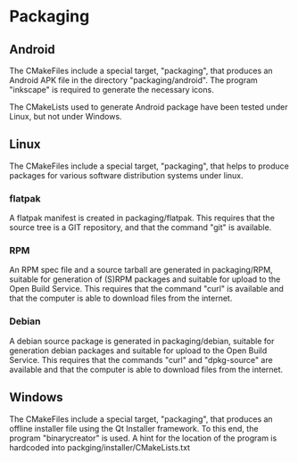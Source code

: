 # Packaging


## Android

The CMakeFiles include a special target, "packaging", that produces an Android
APK file in the directory "packaging/android". The program "inkscape" is
required to generate the necessary icons.

The CMakeLists used to generate Android package have been tested under Linux,
but not under Windows.


## Linux

The CMakeFiles include a special target, "packaging", that helps to produce
packages for various software distribution systems under linux.


### flatpak

A flatpak manifest is created in packaging/flatpak.  This requires that the
source tree is a GIT repository, and that the command "git" is available.


### RPM

An RPM spec file and a source tarball are generated in packaging/RPM, suitable
for generation of (S)RPM packages and suitable for upload to the Open Build
Service.  This requires that the command "curl" is available and that the
computer is able to download files from the internet.


### Debian

A debian source package is generated in packaging/debian, suitable for
generation debian packages and suitable for upload to the Open Build
Service. This requires that the commands "curl" and "dpkg-source" are available
and that the computer is able to download files from the internet.


## Windows

The CMakeFiles include a special target, "packaging", that produces an offline 
installer file using the Qt Installer framework. To this end, the program 
"binarycreator" is used. A hint for the location of the program is hardcoded
into packging/installer/CMakeLists.txt

